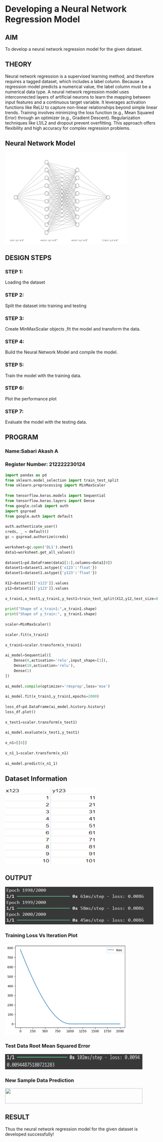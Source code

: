 # Developing a Neural Network Regression Model

## AIM

To develop a neural network regression model for the given dataset.

## THEORY
Neural network regression is a supervised learning method, and therefore requires a tagged dataset, which includes a label column. Because a regression model predicts a numerical value, the label column must be a numerical data type. A neural network regression model uses interconnected layers of artificial neurons to learn the mapping between input features and a continuous target variable. It leverages activation functions like ReLU to capture non-linear relationships beyond simple linear trends. Training involves minimizing the loss function (e.g., Mean Squared Error) through an optimizer (e.g., Gradient Descent). Regularization techniques like L1/L2 and dropout prevent overfitting. This approach offers flexibility and high accuracy for complex regression problems.

## Neural Network Model
<img src="image-5.png" width=400 height="300">

## DESIGN STEPS

### STEP 1:

Loading the dataset

### STEP 2:

Split the dataset into training and testing

### STEP 3:

Create MinMaxScalar objects ,fit the model and transform the data.

### STEP 4:

Build the Neural Network Model and compile the model.

### STEP 5:

Train the model with the training data.

### STEP 6:

Plot the performance plot

### STEP 7:

Evaluate the model with the testing data.

## PROGRAM
### Name:Sabari Akash A
### Register Number: 212222230124
```python
import pandas as pd
from sklearn.model_selection import train_test_split
from sklearn.preprocessing import MinMaxScaler

from tensorflow.keras.models import Sequential
from tensorflow.keras.layers import Dense
from google.colab import auth
import gspread
from google.auth import default

auth.authenticate_user()
creds, _ = default()
gc = gspread.authorize(creds)

worksheet=gc.open('DL1').sheet1
data1=worksheet.get_all_values()

dataset1=pd.DataFrame(data1[1:],columns=data1[0])
dataset1=dataset1.astype({'x123':'float'})
dataset1=dataset1.astype({'y123':'float'})

X12=dataset1[['x123']].values
y12=dataset1[['y123']].values

x_train1,x_test1,y_train1,y_test1=train_test_split(X12,y12,test_size=0.33,random_state=43)

print("Shape of x_train1:",x_train1.shape)
print("Shape of y_train:", y_train1.shape)

scaler=MinMaxScaler()

scaler.fit(x_train1)

x_train1=scaler.transform(x_train1)

ai_model=Sequential([
    Dense(8,activation='relu',input_shape=[1]),
    Dense(10,activation='relu'),
    Dense(1)
])

ai_model.compile(optimizer='rmsprop',loss='mse')

ai_model.fit(x_train1,y_train1,epochs=2000)

loss_df=pd.DataFrame(ai_model.history.history)
loss_df.plot()

x_test1=scaler.transform(x_test1)

ai_model.evaluate(x_test1,y_test1)

x_n1=[[6]]

x_n1_1=scaler.transform(x_n1)

ai_model.predict(x_n1_1)

```
## Dataset Information
<img src="image.png" width="300" height="250">

## OUTPUT
![output](image-4.png)
### Training Loss Vs Iteration Plot

<img src="image-1.png" width="400" height="300">

### Test Data Root Mean Squared Error

<img src="image-2.png" width="450" height="50" >

### New Sample Data Prediction

<img src="https://github.com/user-attachments/assets/871cbd39-19a0-49fb-8b1b-82ed73cc6dd9" width="450" height="50">

## RESULT

Thus the neural network regression model for the given dataset is developed successfully!
